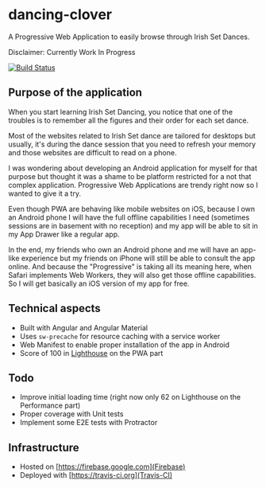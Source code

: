 # dancing-clover
A Progressive Web Application to easily browse through Irish Set Dances.

Disclaimer: Currently Work In Progress

[![Build Status](https://travis-ci.org/FabriceMk/dancing-clover.svg?branch=master)](https://travis-ci.org/FabriceMk/dancing-clover)

## Purpose of the application
When you start learning Irish Set Dancing, you notice that one of the troubles is to remember all the figures and their order for each set dance.

Most of the websites related to Irish Set dance are tailored for desktops but usually, it's during the dance session that you need to refresh your memory and those websites are difficult to read on a phone.

I was wondering about developing an Android application for myself for that purpose but thought it was a shame to be platform restricted for a not that complex application. Progressive Web Applications are trendy right now so I wanted to give it a try.

Even though PWA are behaving like mobile websites on iOS, because I own an Android phone I will have the full offline capabilities I need (sometimes sessions are in basement with no reception) and my app will be able to sit in my App Drawer like a regular app. 

In the end, my friends who own an Android phone and me will have an app-like experience but my friends on iPhone will still be able to consult the app online. And because the "Progressive" is taking all its meaning here, when Safari implements Web Workers, they will also get those offline capabilities. So I will get basically an iOS version of my app for free.

## Technical aspects
* Built with Angular and Angular Material
* Uses `sw-precache` for resource caching with a service worker
* Web Manifest to enable proper installation of the app in Android
* Score of 100 in [Lighthouse](https://developers.google.com/web/tools/lighthouse/) on the PWA part

## Todo
* Improve initial loading time (right now only 62 on Lighthouse on the Performance part)
* Proper coverage with Unit tests
* Implement some E2E tests with Protractor

## Infrastructure
* Hosted on [https://firebase.google.com](Firebase)
* Deployed with [https://travis-ci.org](Travis-CI)
